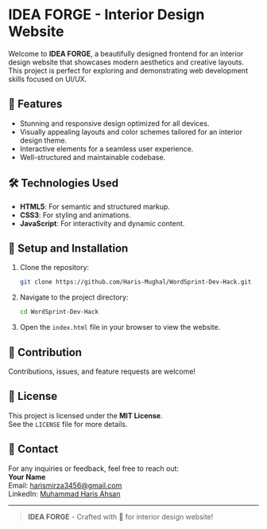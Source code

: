 # IDEA FORGE - Interior Design Website

Welcome to **IDEA FORGE**, a beautifully designed frontend for an interior design website that showcases modern aesthetics and creative layouts. This project is perfect for exploring and demonstrating web development skills focused on UI/UX.

## 🌟 Features

- Stunning and responsive design optimized for all devices.
- Visually appealing layouts and color schemes tailored for an interior design theme.
- Interactive elements for a seamless user experience.
- Well-structured and maintainable codebase.

## 🛠️ Technologies Used

- **HTML5**: For semantic and structured markup.
- **CSS3**: For styling and animations.
- **JavaScript**: For interactivity and dynamic content.

## 🔧 Setup and Installation

1. Clone the repository:
   ```bash
   git clone https://github.com/Haris-Mughal/WordSprint-Dev-Hack.git
   ```
2. Navigate to the project directory:
   ```bash
   cd WordSprint-Dev-Hack
   ```
3. Open the `index.html` file in your browser to view the website.

## 🤝 Contribution

Contributions, issues, and feature requests are welcome!  

## 📄 License

This project is licensed under the **MIT License**.  
See the `LICENSE` file for more details.

## 💌 Contact

For any inquiries or feedback, feel free to reach out:  
**Your Name**  
Email: [harismirza3456@gmail.com](mailto:harismirza3456@gmail.com)  
LinkedIn: [Muhammad Haris Ahsan](https://linkedin.com/in/iamharisahsan)  

---

> **IDEA FORGE** - Crafted with 💖 for interior design website!
